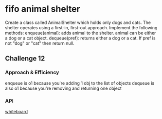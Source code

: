# fifo animal shelter

Create a class called AnimalShelter which holds only dogs and cats. The shelter operates using a first-in, first-out approach.
Implement the following methods:
enqueue(animal): adds animal to the shelter. animal can be either a dog or a cat object.
dequeue(pref): returns either a dog or a cat. If pref is not "dog" or "cat" then return null.

## Challenge 12

### Approach & Efficiency

enqueue is o1 because you're adding 1 obj to the list of objects
dequeue is also o1 because you're removing and returning one object

### API

[whiteboard](../../../assets/class-12.jpg)
